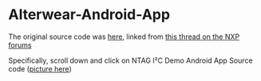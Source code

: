 # Alterwear-Android-App

The original source code was [here](https://www.nxp.com/products/identification-and-security/nfc/nfc-tags-for-electronics/ntag-ic-iplus-i-explorer-kit:OM5569-NT322E?&fpsp=1&tab=Design_Tools_Tab), linked from [this thread on the NXP forums](https://community.nxp.com/thread/386404)

Specifically, scroll down and click on NTAG I²C Demo Android App Source code ([picture here](https://www.dropbox.com/s/euky57xeaabv2xb/Screenshot%202018-04-16%2013.45.59.png?dl=0))

